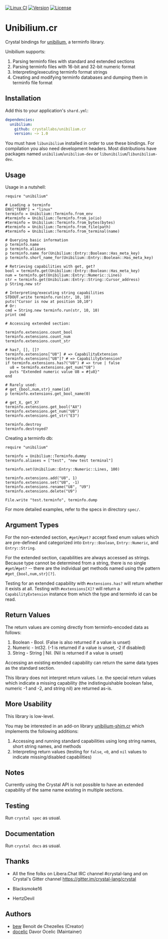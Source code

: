 [![Linux CI](https://github.com/crystallabs/unibilium.cr/workflows/Linux%20CI/badge.svg)](https://github.com/crystallabs/unibilium.cr/actions?query=workflow%3A%22Linux+CI%22+event%3Apush+branch%3Amaster)
[![Version](https://img.shields.io/github/tag/crystallabs/unibilium.cr.svg?maxAge=360)](https://github.com/crystallabs/unibilium.cr/releases/latest)
[![License](https://img.shields.io/github/license/crystallabs/unibilium.cr.svg)](https://github.com/crystallabs/unibilium.cr/blob/master/LICENSE)

# Unibilium.cr

Crystal bindings for [unibilium](https://github.com/neovim/unibilium), a terminfo library.

Unibilium supports:

1. Parsing terminfo files with standard and extended sections
2. Parsing terminfo files with 16-bit and 32-bit numeric format
3. Interpreting/executing terminfo format strings
4. Creating and modifying terminfo databases and dumping them in terminfo file format

## Installation

Add this to your application's `shard.yml`:

```yaml
dependencies:
  unibilium:
    github: crystallabs/unibilium.cr
    version: ~> 1.0
```

You must have `libunibilium` installed in order to use these bindings. For compilation you also need development headers.
Most distributions have packages named `unibilium`/`unibilium-dev` or `libunibilium`/`libunibilium-dev`.

## Usage

Usage in a nutshell:

```crystal
require "unibilium"

# Loading a terminfo
ENV["TERM"] = "linux"
terminfo = Unibilium::Terminfo.from_env
#terminfo = Unibilium::Terminfo.from_io(io)
#terminfo = Unibilium::Terminfo.from_bytes(bytes)
#terminfo = Unibilium::Terminfo.from_file(path)
#terminfo = Unibilium::Terminfo.from_terminal(name)

# Querying basic information
p terminfo.name
p terminfo.aliases
p terminfo.name_for(Unibilium::Entry::Boolean::Has_meta_key)
p terminfo.short_name_for(Unibilium::Entry::Boolean::Has_meta_key)

# Retrieving capabilities with get, get?
bool = terminfo.get(Unibilium::Entry::Boolean::Has_meta_key)
num = terminfo.get(Unibilium::Entry::Numeric::Lines)
str = terminfo.get(Unibilium::Entry::String::Cursor_address)
p String.new str

# Interpreting/executing string capabilities
STDOUT.write terminfo.run(str, 10, 10)
puts("Cursor is now at position 10,10")
# Or:
cmd = String.new terminfo.run(str, 10, 10)
print cmd

# Accessing extended section:

terminfo.extensions.count_bool
terminfo.extensions.count_num
terminfo.extensions.count_str

# has?, [], []?
terminfo.extensions["U8"] # => CapabilityExtension
terminfo.extensions["U8"]? # => CapabilityExtension?
if terminfo.extensions.has?("U8") # => true | false
  u8 = terminfo.extensions.get_num("U8")
  puts "Extended numeric value U8 = #{u8}"
end

# Rarely used:
# get_{bool,num,str}_name(id)
p terminfo.extensions.get_bool_name(0)

# get_X, get_X?
terminfo.extensions.get_bool("AX")
terminfo.extensions.get_num("U8")
terminfo.extensions.get_str("E3")

terminfo.destroy
terminfo.destroyed?
```

Creating a terminfo db:
```
require "unibilium"

terminfo = Unibilium::Terminfo.dummy
terminfo.aliases = ["test", "new test terminal"]

terminfo.set(Unibilium::Entry::Numeric::Lines, 100)

terminfo.extensions.add("U8", 1)
terminfo.extensions.set("U8", -1)
terminfo.extensions.rename("U8", "U9")
terminfo.extensions.delete("U9")

File.write "test.terminfo", terminfo.dump
```

For more detailed examples, refer to the specs in directory `spec/`.

## Argument Types

For the non-extended section, `#get`/`#get?` accept fixed enum values which are pre-defined and
categorized into `Entry::Boolean`, `Entry::Numeric`, and `Entry::String`.

For the extended section, capabilities are always accessed as strings. Because type cannot be
determined from a string, there is no single `#get`/`#get?` -- there are the individual get
methods named using the pattern `#get_{bool,num,str}[?]`.

Testing for an extended capability with `#extensions.has?` will return whether it exists at all.
Testing with `#extensions[X]?` will return a `CapabilityExtension` instance from which the type
and terminfo id can be read.

## Return Values

The return values are coming directly from terminfo-encoded data as follows:

1. Boolean - Bool. (False is also returned if a value is unset)
2. Numeric - Int32. (-1 is returned if a value is unset, -2 if disabled)
3. String - String | Nil. (Nil is returned if a value is unset)

Accessing an existing extended capability can return the same data types as the
standard section.

This library does not interpret return values. I.e. the special return values which indicate
a missing capability (the indistinguishable boolean false, numeric -1 and -2, and string nil)
are returned as-is.

## More Usability

This library is low-level.

You may be interested in an add-on library [unibilium-shim.cr](https://github.com/crystallabs/unibilium-shim.cr)
which implements the following additions:

1. Accessing and running standard capabilities using long string names, short string names, and methods
2. Interpreting return values (testing for `false`, `<0`, and `nil` values to indicate missing/disabled capabilities)

## Notes

Currently using the Crystal API is not possible to have an extended capability of the
same name existing in multiple sections.

## Testing

Run `crystal spec` as usual.

## Documentation

Run `crystal docs` as usual.

## Thanks

* All the fine folks on Libera.Chat IRC channel #crystal-lang and on Crystal's Gitter channel https://gitter.im/crystal-lang/crystal

* Blacksmoke16

* HertzDevil

## Authors

- [bew](https://github.com/bew) Benoit de Chezelles (Creator)
- [docelic](https://github.com/docelic) Davor Ocelic (Maintainer)
